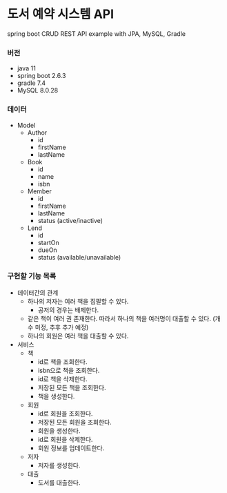 # 도서 예약 시스템 API
spring boot CRUD REST API example with JPA, MySQL, Gradle

### 버전
- java 11
- spring boot 2.6.3
- gradle 7.4
- MySQL 8.0.28

### 데이터
- Model
  - Author
    - id
    - firstName
    - lastName
  - Book
    - id
    - name
    - isbn
  - Member
    - id
    - firstName
    - lastName
    - status (active/inactive)
  - Lend
    - id
    - startOn
    - dueOn
    - status (available/unavailable)
    
### 구현할 기능 목록
- 데이터간의 관계
  - 하나의 저자는 여러 책을 집필할 수 있다.
    - 공저의 경우는 배제한다.
  - 같은 책이 여러 권 존재한다. 따라서 하나의 책을 여러명이 대출할 수 있다. (개수 미정, 추후 추가 예정)
  - 하나의 회원은 여러 책을 대출할 수 있다.
- 서비스
  - 책
    - id로 책을 조회한다.
    - isbn으로 책을 조회한다.
    - id로 책을 삭제한다.
    - 저장된 모든 책을 조회한다.
    - 책을 생성한다.
  - 회원
    - id로 회원을 조회한다.
    - 저장된 모든 회원을 조회한다.
    - 회원을 생성한다.
    - id로 회원을 삭제한다.
    - 회원 정보를 업데이트한다.
  - 저자
    - 저자를 생성한다.
  - 대출
    - 도서를 대출한다.
